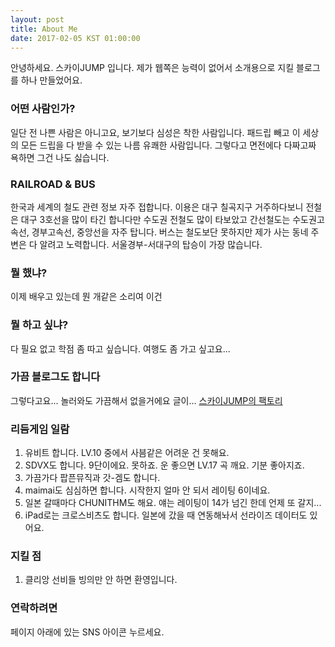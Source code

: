 ```yaml
---
layout: post
title: About Me
date: 2017-02-05 KST 01:00:00
---
```


안녕하세요. 스카이JUMP 입니다.
제가 웹쪽은 능력이 없어서 소개용으로 지킬 블로그를 하나 만들었어요.

### 어떤 사람인가? ###

일단 전 나쁜 사람은 아니고요, 보기보다 심성은 착한 사람입니다.
패드립 빼고 이 세상의 모든 드립을 다 받을 수 있는 나름 유쾌한 사람입니다.
그렇다고 면전에다 다짜고짜 욕하면 그건 나도 싫습니다.

### RAILROAD & BUS ###

한국과 세계의 철도 관련 정보 자주 접합니다.
이용은 대구 칠곡지구 거주하다보니 전철은 대구 3호선을 많이 타긴 합니다만 수도권 전철도 많이 타보았고 간선철도는 수도권고속선, 경부고속선, 중앙선을 자주 탑니다.
버스는 철도보단 못하지만 제가 사는 동네 주변은 다 알려고 노력합니다. 서울경부-서대구의 탑승이 가장 많습니다.

### 뭘 했냐? ###

이제 배우고 있는데 뭔 개같은 소리여 이건

### 뭘 하고 싶냐? ###

다 필요 없고 학점 좀 따고 싶습니다.
여행도 좀 가고 싶고요...

### 가끔 블로그도 합니다 ###

그렇다고요... 놀러와도 가끔해서 없을거에요 글이...
[스카이JUMP의 팩토리](http://skyfactory.tistory.com)

### 리듬게임 일람 ###

1. 유비트 합니다. LV.10 중에서 사븜같은 어려운 건 못해요.
2. SDVX도 합니다. 9단이에요. 못하죠. 운 좋으면 LV.17 곡 깨요. 기분 좋아지죠.
3. 가끔가다 팝픈뮤직과 갓-겜도 합니다.
4. maimai도 심심하면 합니다. 시작한지 얼마 안 되서 레이팅 6이네요.
5. 일본 갈때마다 CHUNITHM도 해요. 얘는 레이팅이 14가 넘긴 한데 언제 또 갈지...
6. iPad로는 크로스비츠도 합니다. 일본에 갔을 때 연동해놔서 선라이즈 데이터도 있어요.

### 지킬 점 ###

1. 클리앙 선비들 빙의만 안 하면 환영입니다.

### 연락하려면 ###

페이지 아래에 있는 SNS 아이콘 누르세요.
